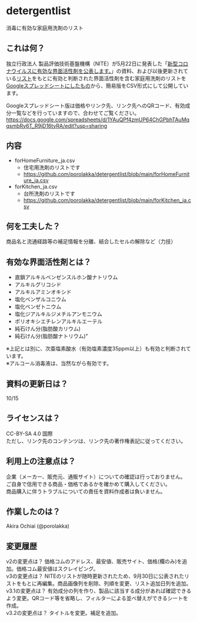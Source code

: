 # detergentlist
消毒に有効な家庭用洗剤のリスト

## これは何？
独立行政法人 製品評価技術基盤機構（NITE）が5月22日に発表した「[新型コロナウイルスに有効な界面活性剤を公表します。](https://www.nite.go.jp/information/osirase20200522.html)」の資料、および以後更新されている[リスト](https://www.nite.go.jp/information/osirasedetergentlist.html)をもとに有効と判断された界面活性剤を含む家庭用洗剤のリストを[Googleスプレッドシートにしたもの](https://docs.google.com/spreadsheets/d/1YAuQPf4zmUP64ChGPbhTAuMqqsmbRy6T_R9jD16tyRA/edit?usp=sharing)から、簡易版をCSV形式にして公開しています。

Googleスプレッドシート版は価格やリンク先、リンク先へのQRコード、有効成分一覧などを行っていますので、合わせてご覧ください。  
https://docs.google.com/spreadsheets/d/1YAuQPf4zmUP64ChGPbhTAuMqqsmbRy6T_R9jD16tyRA/edit?usp=sharing

## 内容
* forHomeFurniture_ja.csv
  * 住宅用洗剤のリストです
  * https://github.com/porolakka/detergentlist/blob/main/forHomeFurniture_ja.csv
* forKitchen_ja.csv
  * 台所洗剤のリストです
  * https://github.com/porolakka/detergentlist/blob/main/forKitchen_ja.csv

## 何を工夫した？
商品名と流通経路等の補足情報を分離、結合したセルの解除など（力技）

## 有効な界面活性剤とは？
* 直鎖アルキルベンゼンスルホン酸ナトリウム
* アルキルグリコシド
* アルキルアミンオキシド
* 塩化ベンザルコニウム
* 塩化ベンゼトニウム
* 塩化ジアルキルジメチルアンモニウム
* ポリオキシエチレンアルキルエーテル
* 純石けん分(脂肪酸カリウム)
* 純石けん分(脂肪酸ナトリウム)"

※上記とは別に、次亜塩素酸水（有効塩素濃度35ppm以上）も有効と判断されています。  
※アルコール消毒液は、当然ながら有効です。

## 資料の更新日は？
10/15

## ライセンスは？
CC-BY-SA 4.0 国際  
ただし、リンク先のコンテンツは、リンク先の著作権表記に従ってください。

## 利用上の注意点は？
企業（メーカー、販売元、通販サイト）についての確認は行っておりません。  
ご自身で信用できる商品・価格であるかを確かめて購入してください。  
商品購入に伴うトラブルについての責任を資料作成者は負いません。

## 作業したのは？
Akira Ochiai (@porolakka)

## 変更履歴
v2の変更点は？	価格コムのアドレス、最安値、販売サイト、価格(欄のみ)を追加。価格コム最安値はスクレイピング。  
v3の変更点は？	NITEのリストが随時更新されたため、9月30日に公表されたリストをもとに再編集。商品画像列を削除、列順を変更、リスト追加日列を追加。  
v3.1の変更点は？	有効成分の列を作り、製品に該当する成分があれば確認できるよう変更。QRコード等を省略し、フィルターによる並べ替えができるシートを作成。  
v3.2の変更点は？	タイトルを変更。補足を追加。
